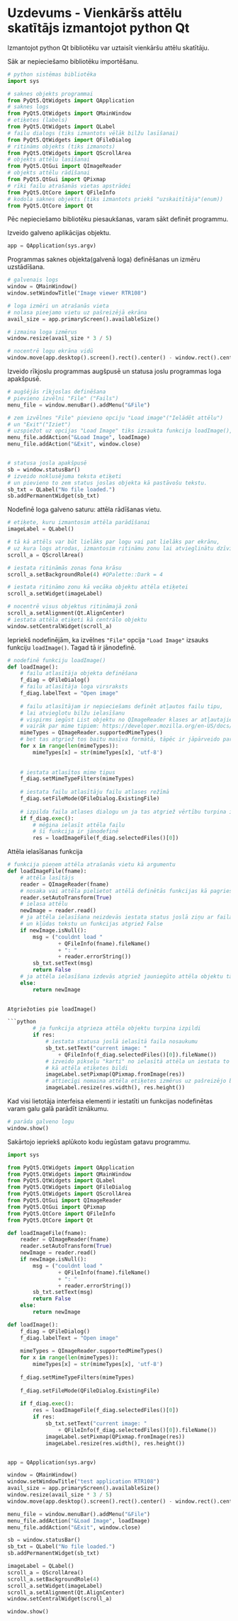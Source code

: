 # Uzdevums - Vienkāršs attēlu skatītājs izmantojot python Qt 

Izmantojot python Qt bibliotēku var uztaisīt vienkāršu attēlu skatītāju.

Sāk ar nepieciešamo bibliotēku importēšanu.

```python
# python sistēmas bibliotēka
import sys

# saknes objekts programmai
from PyQt5.QtWidgets import QApplication
# saknes logs
from PyQt5.QtWidgets import QMainWindow
# etiķetes (labels)
from PyQt5.QtWidgets import QLabel
# failu dialogs (tiks izmantots vēlāk bilžu lasīšanai)
from PyQt5.QtWidgets import QFileDialog
# ritināms objekts (tiks izmanots)
from PyQt5.QtWidgets import QScrollArea
# objekts attēlu lasīšanai
from PyQt5.QtGui import QImageReader
# objekts attēlu rādīšanai
from PyQt5.QtGui import QPixmap
# rīki failu atrašanās vietas apstrādei
from PyQt5.QtCore import QFileInfo
# kodola saknes objekts (tiks izmantots priekš "uzskaitītāja"(enum))
from PyQt5.QtCore import Qt
```

Pēc nepieciešamo bibliotēku piesaukšanas, varam sākt definēt programmu.

Izveido galveno aplikācijas objektu.

```python
app = QApplication(sys.argv)
```


Programmas saknes objekta(galvenā loga) definēšanas un izmēru uzstādīšana.

```python
# galvenais logs
window = QMainWindow()
window.setWindowTitle("Image viewer RTR108")

# loga izmēri un atrašanās vieta
# nolasa pieejamo vietu uz pašreizējā ekrāna
avail_size = app.primaryScreen().availableSize()

# izmaina loga izmērus
window.resize(avail_size * 3 / 5) 

# nocentrē logu ekrāna vidū
window.move(app.desktop().screen().rect().center() - window.rect().center())
```


Izveido rīkjoslu programmas augšpusē un statusa joslu programmas loga apakšpusē.

```python
# augšējās rīkjoslas definēšana
# pievieno izvēlni "File" ("Fails")
menu_file = window.menuBar().addMenu("&File")

# zem izvēlnes "File" pievieno opciju "Load image"("Ielādēt attēlu") 
# un "Exit"("Iziet")
# uzspiežot uz opcijas "Load Image" tiks izsaukta funkcija loadImage(), kuru vēlāk definēsim
menu_file.addAction("&Load Image", loadImage)
menu_file.addAction("&Exit", window.close)


# statusa josla apakšpusē
sb = window.statusBar()
# izveido noklusējuma teksta etiķeti 
# un pievieno to zem status joslas objekta kā pastāvošu tekstu.
sb_txt = QLabel("No file loaded.")
sb.addPermanentWidget(sb_txt)
```


Nodefinē loga galveno saturu: attēla rādīšanas vietu.

```python
# etiķete, kuru izmantosim attēla parādīšanai
imageLabel = QLabel()

# tā kā attēls var būt lielāks par logu vai pat lielāks par ekrānu, 
# uz kura logs atrodas, izmantosim ritināmu zonu lai atvieglinātu dzīvi
scroll_a = QScrollArea()

# iestata ritināmās zonas fona krāsu
scroll_a.setBackgroundRole(4) #QPalette::Dark = 4

# iestata ritināmo zonu kā vecāka objektu attēla etiķetei
scroll_a.setWidget(imageLabel)

# nocentrē visus objektus ritināmajā zonā
scroll_a.setAlignment(Qt.AlignCenter)
# iestata attēla etiķeti kā centrālo objektu
window.setCentralWidget(scroll_a)
```


Iepriekš nodefinējām, ka izvēlnes `"File"` opcija `"Load Image"` izsauks funkciju `loadImage()`. Tagad tā ir jānodefinē.

```python
# nodefinē funkciju loadImage()
def loadImage():
	# failu atlasītāja objekta definēšana
	f_diag = QFileDialog()
	# failu atlasītāja loga virsraksts
	f_diag.labelText = "Open image"
	
	# failu atlasītājam ir nepieciešams definēt atļautos failu tipu, 
	# lai atvieglotu bilžu ielasīšanu
	# vispirms iegūst List objektu no QImageReader klases ar atļautajiem mime tipiem
	# vairāk par mime tipiem: https://developer.mozilla.org/en-US/docs/Web/HTTP/Basics_of_HTTP/MIME_types
	mimeTypes = QImageReader.supportedMimeTypes()
	# bet tas atgriež tos baitu masīva formātā, tāpēc ir jāpārveido par tekstu
	for x in range(len(mimeTypes)): 
		mimeTypes[x] = str(mimeTypes[x], 'utf-8')
	
	
	# iestata atlasītos mime tipus
	f_diag.setMimeTypeFilters(mimeTypes)
	
	# iestata failu atlasītāju failu atlases režīmā
	f_diag.setFileMode(QFileDialog.ExistingFile)
	
	# izpilda faila atlases dialogu un ja tas atgriež vērtību turpina izpildi
	if f_diag.exec():
		# mēģina ielasīt attēla failu
		# šī funkcija ir jānodefinē
		res = loadImageFile(f_diag.selectedFiles()[0])
```


Attēla ielasīšanas funkcija

```python
# funkcija pieņem attēla atrašanās vietu kā argumentu
def loadImageFile(fname):
	# attēla lasītājs
	reader = QImageReader(fname)
	# nosaka vai attēla pielietot attēlā definētās funkcijas kā pagriešanu
	reader.setAutoTransform(True)
	# ielasa attēlu
	newImage = reader.read()
	# ja attēla ielasīšana neizdevās iestata status joslā ziņu ar faila nosaukumu
	# un kļūdas tekstu un funkcijas atgriež False
	if newImage.isNull():
		msg = ("couldnt load "
				+ QFileInfo(fname).fileName()
				+ ": "
				+ reader.errorString())
		sb_txt.setText(msg)
		return False
	# ja attēla ielasīšana izdevās atgriež jauniegūto attēla objektu tālākām darbībām
	else:
		return newImage
		

Atgriežoties pie loadImage()

```python
		# ja funkcija atgrieza attēla objektu turpina izpildi
		if res:
			# iestata statusa joslā ielasītā faila nosaukumu
			sb_txt.setText("current image: "
				+ QFileInfo(f_diag.selectedFiles()[0]).fileName())
			# izveido pikseļu "karti" no ielasītā attēla un iestata to
			# kā attēla etiķetes bildi
			imageLabel.setPixmap(QPixmap.fromImage(res))
			# attiecīgi nomaina attēla etiķetes izmērus uz pašreizējo bildi
			imageLabel.resize(res.width(), res.height())
```


Kad visi lietotāja interfeisa elementi ir iestatīti un funkcijas nodefinētas varam galu galā parādīt iznākumu.

```python
# parāda galveno logu
window.show()
```


Sakārtojo iepriekš aplūkoto kodu iegūstam gatavu programmu.

```python
import sys

from PyQt5.QtWidgets import QApplication
from PyQt5.QtWidgets import QMainWindow
from PyQt5.QtWidgets import QLabel
from PyQt5.QtWidgets import QFileDialog
from PyQt5.QtWidgets import QScrollArea
from PyQt5.QtGui import QImageReader
from PyQt5.QtGui import QPixmap
from PyQt5.QtCore import QFileInfo
from PyQt5.QtCore import Qt

def loadImageFile(fname):
	reader = QImageReader(fname)
	reader.setAutoTransform(True)
	newImage = reader.read()
	if newImage.isNull():
		msg = ("couldnt load "
				+ QFileInfo(fname).fileName()
				+ ": "
				+ reader.errorString())
		sb_txt.setText(msg)
		return False
	else:
		return newImage

def loadImage():
	f_diag = QFileDialog()
	f_diag.labelText = "Open image"
	
	mimeTypes = QImageReader.supportedMimeTypes()
	for x in range(len(mimeTypes)): 
		mimeTypes[x] = str(mimeTypes[x], 'utf-8')
	
	f_diag.setMimeTypeFilters(mimeTypes)
	
	f_diag.setFileMode(QFileDialog.ExistingFile)
	
	if f_diag.exec():
		res = loadImageFile(f_diag.selectedFiles()[0])
		if res:
			sb_txt.setText("current image: "
				+ QFileInfo(f_diag.selectedFiles()[0]).fileName())
			imageLabel.setPixmap(QPixmap.fromImage(res))
			imageLabel.resize(res.width(), res.height())


app = QApplication(sys.argv)

window = QMainWindow()
window.setWindowTitle("test application RTR108")
avail_size = app.primaryScreen().availableSize()
window.resize(avail_size * 3 / 5)
window.move(app.desktop().screen().rect().center() - window.rect().center())

menu_file = window.menuBar().addMenu("&File")
menu_file.addAction("&Load Image", loadImage)
menu_file.addAction("&Exit", window.close)

sb = window.statusBar()
sb_txt = QLabel("No file loaded.")
sb.addPermanentWidget(sb_txt)

imageLabel = QLabel()
scroll_a = QScrollArea()
scroll_a.setBackgroundRole(4)
scroll_a.setWidget(imageLabel)
scroll_a.setAlignment(Qt.AlignCenter)
window.setCentralWidget(scroll_a)

window.show()
```